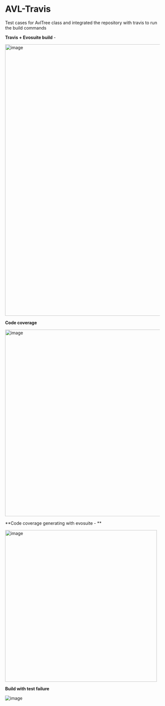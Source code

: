 # AVL-Travis

Test cases for AvlTree class and integrated the repository with travis to run the build commands

**Travis + Evosuite build** - 

<img width="884" alt="image" src="https://user-images.githubusercontent.com/98481611/163311976-bb59f1a8-a786-40a5-8db1-531a3a7fba9d.png">


**Code coverage**

<img width="608" alt="image" src="https://user-images.githubusercontent.com/98481611/163689384-b0998512-26f3-409e-84f3-384129bc9e60.png">


**Code coverage generating with evosuite - 
**

<img width="494" alt="image" src="https://user-images.githubusercontent.com/98481611/163314529-eca2f7b1-a291-4a92-a3ad-605be0a49adc.png">


**Build with test failure**

![image](https://user-images.githubusercontent.com/98481611/163699222-1181ac99-71c5-4520-9f56-f0d1eee9bf5c.png)
